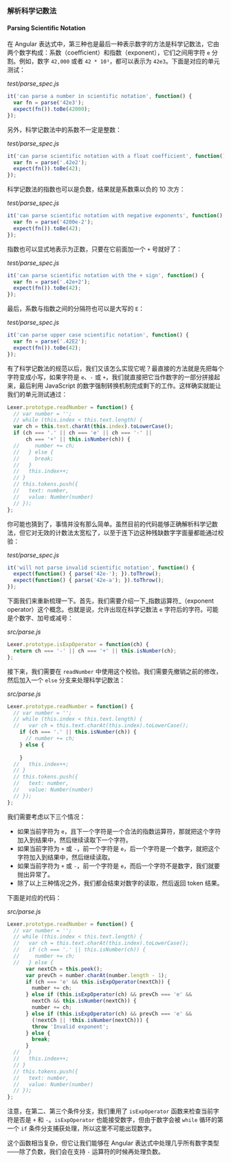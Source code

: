 ### 解析科学记数法
#### Parsing Scientific Notation

在 Angular 表达式中，第三种也是最后一种表示数字的方法是科学记数法，它由两个数字构成：系数（coefficient）和指数（exponent），它们之间用字符 `e` 分割。例如，数字 `42,000` 或者 `42 * 10³`，都可以表示为 `42e3`。下面是对应的单元测试：

_test/parse_spec.js_

```js
it('can parse a number in scientific notation', function() {
  var fn = parse('42e3');
  expect(fn()).toBe(42000);
});
```

另外，科学记数法中的系数不一定是整数：

_test/parse_spec.js_

```js
it('can parse scientific notation with a float coefficient', function() {
  var fn = parse('.42e2');
  expect(fn()).toBe(42);
});
```

科学记数法的指数也可以是负数，结果就是系数乘以负的 10 次方：

_test/parse_spec.js_

```js
it('can parse scientific notation with negative exponents', function() {
  var fn = parse('4200e-2');
  expect(fn()).toBe(42);
});
```

指数也可以显式地表示为正数，只要在它前面加一个 `+` 号就好了：

_test/parse_spec.js_

```js
it('can parse scientific notation with the + sign', function() {
  var fn = parse('.42e+2');
  expect(fn()).toBe(42);
});
```

最后，系数与指数之间的分隔符也可以是大写的 `E`：

_test/parse_spec.js_

```js
it('can parse upper case scientific notation', function() {
  var fn = parse('.42E2');
  expect(fn()).toBe(42);
});
```

有了科学记数法的规范以后，我们又该怎么实现它呢？最直接的方法就是先把每个字符变成小写，如果字符是 `e`、`-` 或 `+`，我们就直接把它当作数字的一部分拼接起来，最后利用 JavaScript 的数字强制转换机制完成剩下的工作。这样确实就能让我们的单元测试通过：

```js
Lexer.prototype.readNumber = function() {
  // var number = '';
  // while (this.index < this.text.length) {
  var ch = this.text.charAt(this.index).toLowerCase();
  if (ch === '.' || ch === 'e' || ch === '-' ||
      ch === '+' || this.isNumber(ch)) {
  //     number += ch;
  //   } else {
  //     break;
  //   }
  //   this.index++;
  // }
  // this.tokens.push({
  //   text: number,
  //   value: Number(number)
  // });
};
```

你可能也猜到了，事情并没有那么简单。虽然目前的代码能够正确解析科学记数法，但它对无效的计数法太宽松了，以至于连下边这种残缺数字字面量都能通过校验：

_test/parse_spec.js_

```js
it('will not parse invalid scientific notation', function() {
  expect(function() { parse('42e-'); }).toThrow();
  expect(function() { parse('42e-a'); }).toThrow();
});
```

下面我们来重新梳理一下。首先，我们需要介绍一下_指数运算符_（exponent operator）这个概念。也就是说，允许出现在科学记数法 `e` 字符后的字符。可能是个数字、加号或减号：

_src/parse.js_

```js
Lexer.prototype.isExpOperator = function(ch) {
  return ch === '-' || ch === '+' || this.isNumber(ch);
};
```

接下来，我们需要在 `readNumber` 中使用这个校验。我们需要先撤销之前的修改，然后加入一个 `else` 分支来处理科学记数法：

_src/parse.js_

```js
Lexer.prototype.readNumber = function() {
  // var number = '';
  // while (this.index < this.text.length) {
  //   var ch = this.text.charAt(this.index).toLowerCase();
    if (ch === '.' || this.isNumber(ch)) {
      // number += ch;
    } else {
      
    }
  //   this.index++;
  // }
  // this.tokens.push({
  //   text: number,
  //   value: Number(number)
  // });
};
```

我们需要考虑以下三个情况：

- 如果当前字符为 `e`，且下一个字符是一个合法的指数运算符，那就把这个字符加入到结果中，然后继续读取下一个字符。
- 如果当前字符为 `+` 或 `-`，前一个字符是 `e`，后一个字符是一个数字，就把这个字符加入到结果中，然后继续读取。
- 如果当前字符为 `+` 或 `-`，前一个字符是 `e`，而后一个字符不是数字，我们就要抛出异常了。
- 除了以上三种情况之外，我们都会结束对数字的读取，然后返回 token 结果。

下面是对应的代码：

_src/parse.js_

```js
Lexer.prototype.readNumber = function() {
  // var number = '';
  // while (this.index < this.text.length) {
  //   var ch = this.text.charAt(this.index).toLowerCase();
  //   if (ch === '.' || this.isNumber(ch)) {
  //     number += ch;
  //   } else {
      var nextCh = this.peek();
      var prevCh = number.charAt(number.length - 1);
      if (ch === 'e' && this.isExpOperator(nextCh)) {
        number += ch;
      } else if (this.isExpOperator(ch) && prevCh === 'e' &&
        nextCh && this.isNumber(nextCh)) {
        number += ch;
      } else if (this.isExpOperator(ch) && prevCh === 'e' &&
        (!nextCh || !this.isNumber(nextCh))) {
        throw 'Invalid exponent';
      } else {
        break;
      }
  //   }
  //   this.index++;
  // }
  // this.tokens.push({
  //   text: number,
  //   value: Number(number)
  // });
};
```

注意，在第二、第三个条件分支，我们重用了 `isExpOperator` 函数来检查当前字符是否是 `+` 和 `-`。`isExpOperator` 也能接受数字，但由于数字会被 `while` 循环的第一个 `if` 条件分支捕获处理，所以这里不可能出现数字。

这个函数相当复杂，但它让我们能够在 Angular 表达式中处理几乎所有数字类型——除了负数，我们会在支持 `-` 运算符的时候再处理负数。